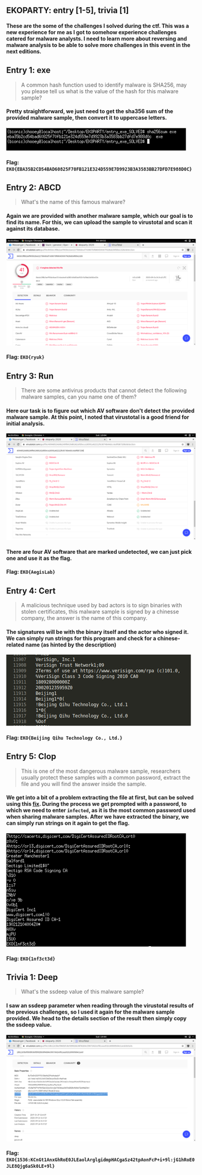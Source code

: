 ## EKOPARTY: entry [1-5], trivia [1]
#### These are the some of the challenges I solved during the ctf. This was a new experience for me as I got to somehow experience challenges catered for malware analysts. I need to learn more about reversing and malware analysis to be able to solve more challenges in this event in the next editions.

## Entry 1: exe
> A common hash function used to identify malware is SHA256, may you please tell us what is the value of the hash for this malware sample?

#### Pretty straightforward, we just need to get the sha356 sum of the provided malware sample, then convert it to uppercase letters.
![](entry_sha.png)

#### Flag: `EKO{EBA35B2CD54BAD60825F70FB121E324D559E7D9923B3A3583BB27DFD7E988D0C}`

## Entry 2: ABCD
> What's the name of this famous malware?

#### Again we are provided with another malware sample, which our goal is to find its name. For this, we can upload the sample to virustotal and scan it against its database.
![](entry_ryuk.png)

#### Flag: `EKO{ryuk}`

## Entry 3: Run
> There are some antivirus products that cannot detect the following malware samples, can you name one of them?

#### Here our task is to figure out which AV software don't detect the provided malware sample. At this point, I noted that virustotal is a good friend for initial analysis.
![](entry_run.png)

#### There are four AV software that are marked undetected, we can just pick one and use it as the flag.
#### Flag: `EKO{AegisLab}`

## Entry 4: Cert
> A malicious technique used by bad actors is to sign binaries with stolen certificates, this malware sample is signed by a chinesse company, the answer is the name of this company.

#### The signatures will be with the binary itself and the actor who signed it. We can simply run strings for this program and check for a chinese-related name (as hinted by the description)
![](entry_cert.png)
#### Flag: `EKO{Beijing Qihu Technology Co., Ltd.}`

## Entry 5: Clop
> This is one of the most dangerous malware sample, researchers usually protect these samples with a common password, extract the file and you will find the answer inside the sample.

#### We get into a bit of a problem extracting the file at first, but can be solved using this [fix](https://unix.stackexchange.com/questions/183452/error-trying-to-unzip-file-need-pk-compat-v6-1-can-do-v4-6). During the process we get prompted with a password, to which we need to enter `infected`, as it is the most common password used when sharing malware samples. After we have extracted the binary, we can simply run strings on it again to get the flag.
![](entry_clop.png)
#### Flag: `EKO{1nf3ct3d}`

## Trivia 1: Deep
> What's the ssdeep value of this malware sample?

#### I saw an ssdeep parameter when reading through the virustotal results of the previous challenges, so I used it again for the malware sample provided. We head to the details section of the result then simply copy the ssdeep value.
![](trivia_deep.png)
#### Flag: `EKO{1536:KCnGt1AnxGhRoE0JLEaolArglgidmpHACgaSz42tpAonFcP+i+9l:jG1hRoE0JLE8Qjg6aSk0LE+9l}`